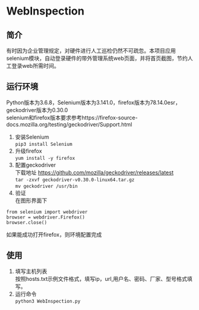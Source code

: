 # WebInspection
## 简介
有时因为企业管理规定，对硬件进行人工巡检仍然不可疏忽。本项目应用selenium模块，自动登录硬件的带外管理系统web页面，并将首页截图，节约人工登录web所需时间。
## 运行环境
Python版本为3.6.8，Selenium版本为3.141.0，firefox版本为78.14.0esr，geckodriver版本为0.30.0    
selenium和firefox版本要求参考https://firefox-source-docs.mozilla.org/testing/geckodriver/Support.html   
1. 安装Selenium    
`pip3 install Selenium`  
2. 升级firefox    
`yum install -y firefox`
3. 配置geckodriver    
下载地址 https://github.com/mozilla/geckodriver/releases/latest    
`tar -zxvf geckodriver-v0.30.0-linux64.tar.gz`    
`mv geckodriver /usr/bin`
4. 验证    
在图形界面下
```
from selenium import webdriver
browser = webdriver.Firefox()
browser.close()
```
如果能成功打开firefox，则环境配置完成
## 使用
1. 填写主机列表    
按照hosts.txt示例文件格式，填写ip，url,用户名、密码、厂家、型号格式填写。
2. 运行命令    
`python3 WebInspection.py`
